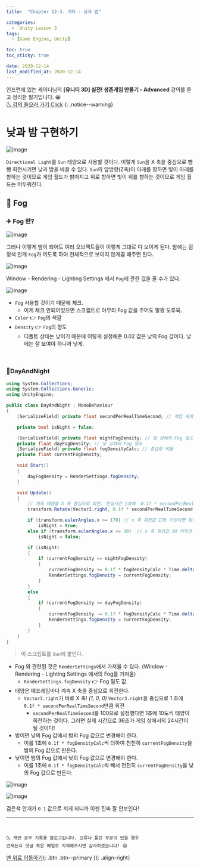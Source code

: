 ```yaml
---
title:  "Chapter 12-3. 기타 : 낮과 밤" 

categories:
  -  Unity Lesson 3 
tags:
  - [Game Engine, Unity]

toc: true
toc_sticky: true

date: 2020-12-14
last_modified_at: 2020-12-14
---
```


인프런에 있는 케이디님의 **[유니티 3D] 실전! 생존게임 만들기 - Advanced** 강의를 듣고 정리한 필기입니다. 😀  
[🌜 강의 들으러 가기 Click](https://www.inflearn.com/course/unity-2#)
{: .notice--warning}


# 낮과 밤 구현하기

![image](https://camo.githubusercontent.com/c5ffa61da3480e5241b4e4909d010d1a3ad0b005398ce767b31dae86a2210bc9/68747470733a2f2f706f737466696c65732e707374617469632e6e65742f4d6a41794d4445794d5452664d5449352f4d4441784e6a41334f544d354e4445344e5455342e6759766a36707a3561764172694766304241733673486f5a77776e75617a616b4d566875674e4d6c6e7173672e634876396e4469745841614936644762384976644c45777676436b6763667246635f756946764e64345455672e4749462e736f6879756e655f616e2f6e696768742e6769663f747970653d77373733)

`Directional Light`를 `Sun` 태양으로 사용할 것이다. 이렇게 `Sun`을 X 축을 중심으로 뺑뺑 회전시키면 낮과 밤을 바꿀 수 있다. `Sun`의 앞방향(Z축)이 아래를 향하면 빛이 아래를 향하는 것이므로 게임 월드가 밝아지고 위로 향하면 빛이 위를 향하는 것이므로 게임 월드는 어두워진다.


## 🚀 Fog

### ✈ Fog 란?

![image](https://user-images.githubusercontent.com/42318591/102064017-1ff35c80-3e3a-11eb-8a93-a3e27c4ae221.png)

그러나 이렇게 밤이 되어도 여러 오브젝트들이 이렇게 그대로 다 보이게 된다. 밤에는 검정색 안개 `Fog`가 끼도록 하여 전체적으로 보이지 않게끔 해주면 된다.

![image](https://user-images.githubusercontent.com/42318591/102065848-6944ab80-3e3c-11eb-9fae-a32ecd69938e.png)

Window - Rendering - Lighting Settings 에서 `Fog`에 관한 값을 줄 수가 있다.

![image](https://user-images.githubusercontent.com/42318591/102065910-7cf01200-3e3c-11eb-8f52-d1e094c95038.png)

- `Fog` 사용할 것이기 때문에 체크.
  - 이게 체크 안되어있으면 스크립트로 아무리 Fog 값을 주어도 말짱 도루묵.
- `Color` 👉 `Fog`의 색깔
- `Density` 👉 `Fog`의 정도
  - 디폴트 상태는 낮이기 때문에 이렇게 설정해준 0.02 값은 낮의 Fog 값이다. 낮에는 잘 보여야 하니까 낮게.

<br>

### 📜DayAndNight

```c#
using System.Collections;
using System.Collections.Generic;
using UnityEngine;

public class DayAndNight : MonoBehaviour
{
    [SerializeField] private float secondPerRealTimeSecond; // 게임 세계에서의 100초 = 현실 세계의 1초

    private bool isNight = false;

    [SerializeField] private float nightFogDensity; // 밤 상태의 Fog 밀도
    private float dayFogDensity; // 낮 상태의 Fog 밀도
    [SerializeField] private float fogDensityCalc; // 증감량 비율
    private float currentFogDensity; 

    void Start()
    {
        dayFogDensity = RenderSettings.fogDensity;
    }

    void Update()
    {
        // 계속 태양을 X 축 중심으로 회전. 현실시간 1초에  0.1f * secondPerRealTimeSecond 각도만큼 회전
        transform.Rotate(Vector3.right, 0.1f * secondPerRealTimeSecond * Time.deltaTime);

        if (transform.eulerAngles.x >= 170) // x 축 회전값 170 이상이면 밤이라고 하겠음
            isNight = true;
        else if (transform.eulerAngles.x <= 10)  // x 축 회전값 10 이하면 낮이라고 하겠음
            isNight = false;

        if (isNight)
        {
            if (currentFogDensity <= nightFogDensity)
            {
                currentFogDensity += 0.1f * fogDensityCalc * Time.deltaTime;
                RenderSettings.fogDensity = currentFogDensity;
            }
        }
        else
        {
            if (currentFogDensity >= dayFogDensity)
            {
                currentFogDensity -= 0.1f * fogDensityCalc * Time.deltaTime;
                RenderSettings.fogDensity = currentFogDensity;
            }
        }
    }
}

```

> 이 스크립트를 `Sun`에 붙인다.

- Fog 와 관련된 것은 `RenderSettings`에서 가져올 수 있다. (Window - Rendering - Lighting Settings 에서의 Fog를 가져옴)
  - `RenderSettings.fogDensity` 👉 Fog 밀도 값.
- 태양은 매프레임마다 계속 X 축을 중심으로 회전한다. 
  - `Vector3.right`가 바로 X 축! *(1, 0, 0)* `Vector3.right`을 중심으로 1 초에 `0.1f * secondPerRealTimeSecond`만큼 회전
    - `secondPerRealTimeSecond`를 100으로 설정했다면 1초에 10도씩 태양이 회전하는 것이다. 그러면 실제 시간으로 36초가 게임 상에서의 24시간이 될 것이다! 
- 밤이면 낮의 Fog 값에서 밤의 Fog 값으로 변경해야 한다.
  - 이를 1초에 `0.1f * fogDensityCalc`씩 더하여 천천히 `currentFogDensity`을 밤의 Fog 값으로 만든다.
- 낮이면 밤의 Fog 값에서 낮의 Fog 값으로 변경해야 한다.
  - 이를 1초에 `0.1f * fogDensityCalc`씩 빼서 천천히 `currentFogDensity`을 낮의 Fog 값으로 만든다.


![image](https://user-images.githubusercontent.com/42318591/102066051-b45ebe80-3e3c-11eb-9f5d-f08f2db7e923.png)

![image](https://user-images.githubusercontent.com/42318591/102065378-d277ef00-3e3b-11eb-98d7-f6057aa23e32.png)

검은색 안개가 `0.1` 값으로 끼게 되니까 이젠 진짜 잘 안보인다! 

***
<br>

    🌜 개인 공부 기록용 블로그입니다. 오류나 틀린 부분이 있을 경우 
    언제든지 댓글 혹은 메일로 지적해주시면 감사하겠습니다! 😄

[맨 위로 이동하기](#){: .btn .btn--primary }{: .align-right}